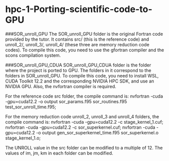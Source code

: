 # hpc-1-Porting-scientific-code-to-GPU

###SOR_unroll_GPU
The SOR_unroll_GPU folder is the original Fortran code provided by the tutor. It contains src/ (this is the reference code) and unroll_2/, unroll_3/, unroll_4/ (these three are memory reduction code codes). 
To compile this code, you need to use the gfortran compiler and the scons compilation system.


###SOR_unroll_GPU_CDUA
SOR_unroll_GPU_CDUA folder is the folder where the project is ported to GPU.
The folders in it correspond to the folders in SOR_unroll_GPU.
To compile this code, you need to install WSL, CUDA Toolkit 12.2 and the corresponding NVIDIA HPC SDK, and use an NVIDIA GPU.
Also, the nvfortran compiler is required.

For the reference code src folder, the compile command is:
nvfortran -cuda -gpu=cuda12.2 -o output sor_params.f95 sor_routines.f95 test_sor_unroll_time.f95;

For the memory reduction code unroll_2, unroll_3 and unroll_4 folders, the compile command is:
nvfortran -cuda -gpu=cuda12.2 -c stage_kernel_1.cuf;
nvfortran -cuda -gpu=cuda12.2 -c sor_superkernel.cuf;
nvfortran -cuda -gpu=cuda12.2 -o output gen_sor_superkernel_time.f95 sor_superkernel.o stage_kernel_1.o;

The UNROLL value in the src folder can be modified to a multiple of 12.
The values of im, jm, km in each folder can be modified.
